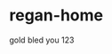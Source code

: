 <!--
 * @Author: liuwenjun05 liuwenjun05@meituan.com
 * @Date: 2023-12-21 14:38:49
 * @LastEditors: liuwenjun05
 * @Description: file content
-->
# regan-home
gold bled you 123
